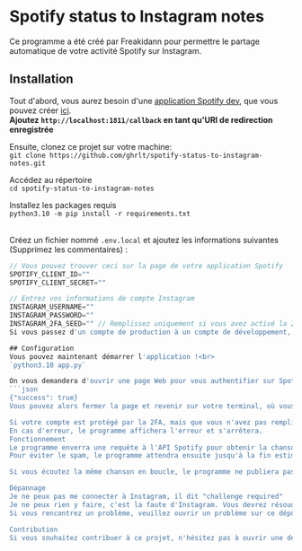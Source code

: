 # Spotify status to Instagram notes

Ce programme a été créé par Freakidann pour permettre le partage automatique de votre activité Spotify sur Instagram.

## Installation
Tout d'abord, vous aurez besoin d'une [application Spotify dev](https://developer.spotify.com/documentation/web-api/concepts/apps), que vous pouvez créer [ici](https://developer.spotify.com/dashboard/create).
<br>**Ajoutez `http://localhost:1811/callback` en tant qu'URI de redirection enregistrée** 

Ensuite, clonez ce projet sur votre machine:<br>
`git clone https://github.com/ghrlt/spotify-status-to-instagram-notes.git`

Accédez au répertoire<br>
`cd spotify-status-to-instagram-notes`

Installez les packages requis<br>
`python3.10 -m pip install -r requirements.txt`
<br><br>

Créez un fichier nommé `.env.local` et ajoutez les informations suivantes (Supprimez les commentaires) :
```js
// Vous pouvez trouver ceci sur la page de votre application Spotify
SPOTIFY_CLIENT_ID=""
SPOTIFY_CLIENT_SECRET=""

// Entrez vos informations de compte Instagram
INSTAGRAM_USERNAME=""
INSTAGRAM_PASSWORD=""
INSTAGRAM_2FA_SEED="" // Remplissez uniquement si vous avez activé la 2FA et souhaitez générer automatiquement le code 2FA
Si vous passez d'un compte de production à un compte de développement, vous pouvez également utiliser des fichiers .env.production, .env.production.local, .env.development, .env.development.local.

## Configuration
Vous pouvez maintenant démarrer l'application !<br>
`python3.10 app.py`

On vous demandera d'ouvrir une page Web pour vous authentifier sur Spotify. Si tout se passe bien, la dernière chose que vous devriez voir est :
```json
{"success": true}
Vous pouvez alors fermer la page et revenir sur votre terminal, où vous devriez voir un message de confirmation. Ensuite, le programme se connectera à Instagram en utilisant les informations d'identification fournies dans votre/vos fichier(s) d'environnement.

Si votre compte est protégé par la 2FA, mais que vous n'avez pas rempli le champ INSTAGRAM_2FA_SEED, vous devrez fournir un code 2FA.
En cas d'erreur, le programme affichera l'erreur et s'arrêtera.
Fonctionnement
Le programme enverra une requête à l'API Spotify pour obtenir la chanson que vous écoutez actuellement, formatera le nom et l'artiste, puis le publiera dans vos notes Instagram.
Pour éviter le spam, le programme attendra ensuite jusqu'à la fin estimée de la chanson avant de répéter le processus.

Si vous écoutez la même chanson en boucle, le programme ne publiera pas une nouvelle note. Il publiera une nouvelle note uniquement si la chanson est différente de celle précédemment jouée.

Dépannage
Je ne peux pas me connecter à Instagram, il dit "challenge required"
Je ne peux rien y faire, c'est la faute d'Instagram. Vous devrez résoudre le challenge manuellement depuis votre application Instagram.
Si vous rencontrez un problème, veuillez ouvrir un problème sur ce dépôt, et je ferai de mon mieux pour vous aider dans les plus brefs délais.

Contribution
Si vous souhaitez contribuer à ce projet, n'hésitez pas à ouvrir une demande de pull, je serai ravi de l'examiner !
